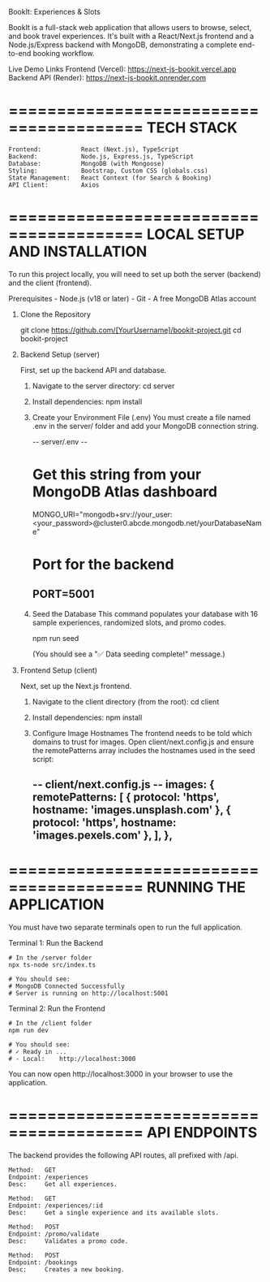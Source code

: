 BookIt: Experiences & Slots

BookIt is a full-stack web application that allows users to browse, select, and book travel experiences. It's built with a React/Next.js frontend and a Node.js/Express backend with MongoDB, demonstrating a complete end-to-end booking workflow.

Live Demo Links
    Frontend (Vercel): https://next-js-bookit.vercel.app
    Backend API (Render): https://next-js-bookit.onrender.com

========================================
TECH STACK
========================================

    Frontend:           React (Next.js), TypeScript
    Backend:            Node.js, Express.js, TypeScript
    Database:           MongoDB (with Mongoose)
    Styling:            Bootstrap, Custom CSS (globals.css)
    State Management:   React Context (for Search & Booking)
    API Client:         Axios

========================================
LOCAL SETUP AND INSTALLATION
========================================

To run this project locally, you will need to set up both the server (backend) and the client (frontend).

Prerequisites
    - Node.js (v18 or later)
    - Git
    - A free MongoDB Atlas account

1. Clone the Repository

    git clone https://github.com/[YourUsername]/bookit-project.git
    cd bookit-project

2. Backend Setup (server)

    First, set up the backend API and database.

    1. Navigate to the server directory:
       cd server

    2. Install dependencies:
       npm install

    3. Create your Environment File (.env)
       You must create a file named .env in the server/ folder and add your MongoDB connection string.

       -- server/.env --
       # Get this string from your MongoDB Atlas dashboard
       MONGO_URI="mongodb+srv://your_user:<your_password>@cluster0.abcde.mongodb.net/yourDatabaseName"
       
       # Port for the backend
       PORT=5001
       ---------------

    4. Seed the Database
       This command populates your database with 16 sample experiences, randomized slots, and promo codes.
       
       npm run seed
       
       (You should see a "✅ Data seeding complete!" message.)

3. Frontend Setup (client)

    Next, set up the Next.js frontend.

    1. Navigate to the client directory (from the root):
       cd client

    2. Install dependencies:
       npm install

    3. Configure Image Hostnames
       The frontend needs to be told which domains to trust for images. Open client/next.config.js and ensure the remotePatterns array includes the hostnames used in the seed script:

       -- client/next.config.js --
       images: {
         remotePatterns: [
           { protocol: 'https', hostname: 'images.unsplash.com' },
           { protocol: 'https', hostname: 'images.pexels.com' },
         ],
       },
       -------------------------

========================================
RUNNING THE APPLICATION
========================================

You must have two separate terminals open to run the full application.

Terminal 1: Run the Backend

    # In the /server folder
    npx ts-node src/index.ts

    # You should see:
    # MongoDB Connected Successfully
    # Server is running on http://localhost:5001

Terminal 2: Run the Frontend

    # In the /client folder
    npm run dev

    # You should see:
    # ✓ Ready in ...
    # - Local:    http://localhost:3000

You can now open http://localhost:3000 in your browser to use the application.

========================================
API ENDPOINTS
========================================

The backend provides the following API routes, all prefixed with /api.

    Method:   GET
    Endpoint: /experiences
    Desc:     Get all experiences.

    Method:   GET
    Endpoint: /experiences/:id
    Desc:     Get a single experience and its available slots.

    Method:   POST
    Endpoint: /promo/validate
    Desc:     Validates a promo code.

    Method:   POST
    Endpoint: /bookings
    Desc:     Creates a new booking.